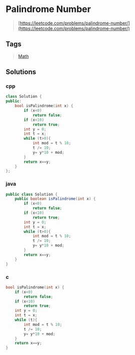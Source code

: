 # Palindrome Number

> [https://leetcode.com/problems/palindrome-number/](https://leetcode.com/problems/palindrome-number/)

## Tags

> [Math](../tags/Math.md)

## Solutions

### cpp

```cpp
class Solution {
public:
    bool isPalindrome(int x) {
        if (x<0)
            return false;
        if (x<10)
            return true;
        int y = 0;
        int t = x;
        while (t>0){
            int mod = t % 10;
            t /= 10;
            y= y*10 + mod;
        }
        return x==y;
    }
};
```

### java

```java
public class Solution {
    public boolean isPalindrome(int x) {
        if (x<0)
            return false;
        if (x<10)
            return true;
        int y = 0;
        int t = x;
        while (t>0){
            int mod = t % 10;
            t /= 10;
            y= y*10 + mod;
        }
        return x==y;
    }
}
```

### c

```c
bool isPalindrome(int x) {
    if (x<0)
        return false;
    if (x<10)
        return true;
    int y = 0;
    int t = x;
    while (t){
        int mod = t % 10;
        t /= 10;
        y= y*10 + mod;
    }
    return x==y;
}
```
